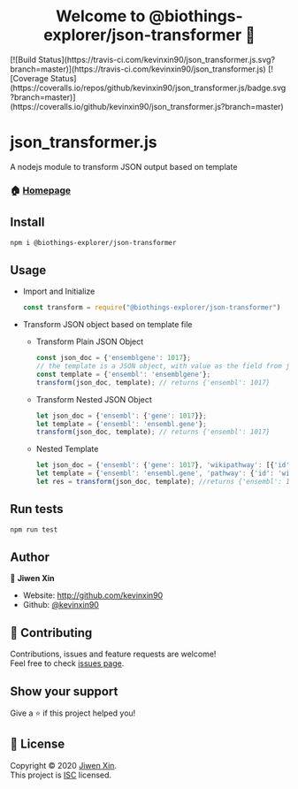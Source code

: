 <h1 align="center">Welcome to @biothings-explorer/json-transformer 👋</h1>
[![Build Status](https://travis-ci.com/kevinxin90/json_transformer.js.svg?branch=master)](https://travis-ci.com/kevinxin90/json_transformer.js)
[![Coverage Status](https://coveralls.io/repos/github/kevinxin90/json_transformer.js/badge.svg?branch=master)](https://coveralls.io/github/kevinxin90/json_transformer.js?branch=master)

# json_transformer.js
A nodejs module to transform JSON output based on template

### 🏠 [Homepage](https://github.com/kevinxin90/json_transformer.js)

## Install

```sh
npm i @biothings-explorer/json-transformer
```

## Usage

- Import and Initialize

    ```javascript
    const transform = require("@biothings-explorer/json-transformer")
    ```

- Transform JSON object based on template file

  - Transform Plain JSON Object

    ```javascript
    const json_doc = {'ensemblgene': 1017};
    // the template is a JSON object, with value as the field from json_doc to be transformed and the key as the field to be transformed to
    const template = {'ensembl': 'ensemblgene'};
    transform(json_doc, template); // returns {'ensembl': 1017}
    ```

  - Transform Nested JSON Object

    ```javascript
    let json_doc = {'ensembl': {'gene': 1017}};
    let template = {'ensembl': 'ensembl.gene'};
    transform(json_doc, template); // returns {'ensembl': 1017}
    ```

  - Nested Template

    ```javascript
    let json_doc = {'ensembl': {'gene': 1017}, 'wikipathway': [{'id': 'WP123', 'name': 'aaa'}, {'id': 'WP1234', 'name': 'aaaa'}]};
    let template = {'ensembl': 'ensembl.gene', 'pathway': {'id': 'wikipathway.id', 'name': 'wikipathway.name'}};
    let res = transform(json_doc, template); //returns {'ensembl': 1017, 'pathway': [{'id': 'WP123', 'name': 'aaa'}, {'id': 'WP1234', 'name': 'aaaa'}]}
    ```

## Run tests

```sh
npm run test
```

## Author

👤 **Jiwen Xin**

* Website: http://github.com/kevinxin90
* Github: [@kevinxin90](https://github.com/kevinxin90)

## 🤝 Contributing

Contributions, issues and feature requests are welcome!<br />Feel free to check [issues page](https://github.com/kevinxin90/json_transformer.js/issues).

## Show your support

Give a ⭐️ if this project helped you!

## 📝 License

Copyright © 2020 [Jiwen Xin](https://github.com/kevinxin90).<br />
This project is [ISC](https://github.com/kevinxin90/json_transformer.js/blob/master/LICENSE) licensed.